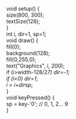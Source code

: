 void setup() {  
  size(800, 300);  
  textSize(128);  
}  
int i, dir=1, sp=1;  
void draw() {  
  fill(0);  
  background(128);  
  fill(0,255,0);  
  text("Graphics", i, 200);  
  if (i>width-128/2*7) dir=-1;  
  if (i<0) dir=1;  
  i = i+dir*sp;   
}  
void keyPressed() {  
  sp = key-'0'; // 0, 1, 2... 9  
}  
